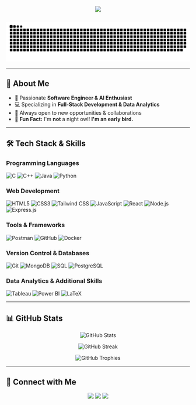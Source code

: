 <!-- Name in 3D -->
<h1 align="center">
  <img src="https://readme-typing-svg.herokuapp.com?font=Fira+Code&size=40&pause=1000&color=F70000&center=true&vCenter=true&width=1000&lines=👋+Hey+There!+I'm+Praneesh+Shetty;🚀+Tech+Enthusiast+|+Full-Stack+Developer;" />
</h1>

<p align="center">
  <img src="https://raw.githubusercontent.com/Platane/snk/output/github-contribution-grid-snake.svg" alt="snake animation" />
</p>

---

## 🌟 **About Me**
- 🎯 Passionate **Software Engineer & AI Enthusiast**  
- 💻 Specializing in **Full-Stack Development & Data Analytics**  
- 🚀 Always open to new opportunities & collaborations  
- 🦉 **Fun Fact:** I'm **not** a night owl! **I'm an early bird.**  

---

## 🛠️ **Tech Stack & Skills**

### **Programming Languages**  
![C](https://img.shields.io/badge/C-00599C?style=for-the-badge&logo=c&logoColor=white)
![C++](https://img.shields.io/badge/C++-00599C?style=for-the-badge&logo=c%2B%2B&logoColor=white)
![Java](https://img.shields.io/badge/Java-007396?style=for-the-badge&logo=java&logoColor=white)
![Python](https://img.shields.io/badge/Python-FFD43B?style=for-the-badge&logo=python&logoColor=blue)

### **Web Development**  
![HTML5](https://img.shields.io/badge/HTML5-E34F26?style=for-the-badge&logo=html5&logoColor=white)
![CSS3](https://img.shields.io/badge/CSS3-1572B6?style=for-the-badge&logo=css3&logoColor=white)
![Tailwind CSS](https://img.shields.io/badge/TailwindCSS-38B2AC?style=for-the-badge&logo=tailwind-css&logoColor=white)
![JavaScript](https://img.shields.io/badge/JavaScript-F7DF1E?style=for-the-badge&logo=javascript&logoColor=black)
![React](https://img.shields.io/badge/React-61DAFB?style=for-the-badge&logo=react&logoColor=black)
![Node.js](https://img.shields.io/badge/Node.js-339933?style=for-the-badge&logo=nodedotjs&logoColor=white)
![Express.js](https://img.shields.io/badge/Express.js-000000?style=for-the-badge&logo=express&logoColor=white)

### **Tools & Frameworks**  
![Postman](https://img.shields.io/badge/Postman-FF6C37?style=for-the-badge&logo=postman&logoColor=white)
![GitHub](https://img.shields.io/badge/GitHub-181717?style=for-the-badge&logo=github&logoColor=white)
![Docker](https://img.shields.io/badge/Docker-2496ED?style=for-the-badge&logo=docker&logoColor=white)

### **Version Control & Databases**  
![Git](https://img.shields.io/badge/Git-F05032?style=for-the-badge&logo=git&logoColor=white) 
![MongoDB](https://img.shields.io/badge/MongoDB-47A248?style=for-the-badge&logo=mongodb&logoColor=white) 
![SQL](https://img.shields.io/badge/SQL-4479A1?style=for-the-badge&logo=database&logoColor=white) 
![PostgreSQL](https://img.shields.io/badge/PostgreSQL-336791?style=for-the-badge&logo=postgresql&logoColor=white)

### **Data Analytics & Additional Skills**  
![Tableau](https://img.shields.io/badge/Tableau-E97627?style=for-the-badge&logo=tableau&logoColor=white)
![Power BI](https://img.shields.io/badge/PowerBI-F2C811?style=for-the-badge&logo=powerbi&logoColor=black)
![LaTeX](https://img.shields.io/badge/LaTeX-008080?style=for-the-badge&logo=latex&logoColor=white)

---
## 📊 **GitHub Stats**
<p align="center">
  <img src="https://github-readme-stats-sigma-five.vercel.app/api?username=PraneeshShetty&show_icons=true&theme=radical" alt="GitHub Stats" />
</p>

<p align="center">
  <img src="https://github-readme-streak-stats.vercel.app/?user=PraneeshShetty&theme=radical" alt="GitHub Streak" />
</p>

<p align="center">
  <img src="https://github-profile-trophy.vercel.app/?username=PraneeshShetty&theme=radical" alt="GitHub Trophies" />
</p>

---

## 🔗 **Connect with Me**
<p align="center">
  <a href="https://github.com/PraneeshShetty"><img src="https://img.shields.io/badge/GitHub-181717?style=for-the-badge&logo=github&logoColor=white"></a>
  <a href="https://www.linkedin.com/in/praneesh-shetty?utm_source=share&utm_campaign=share_via&utm_content=profile&utm_medium=android_app"><img src="https://img.shields.io/badge/LinkedIn-0A66C2?style=for-the-badge&logo=linkedin&logoColor=white"></a>
  <a href="https://www.instagram.com/your-instagram-profile"><img src="https://img.shields.io/badge/Instagram-E4405F?style=for-the-badge&logo=instagram&logoColor=white"></a>
</p>
